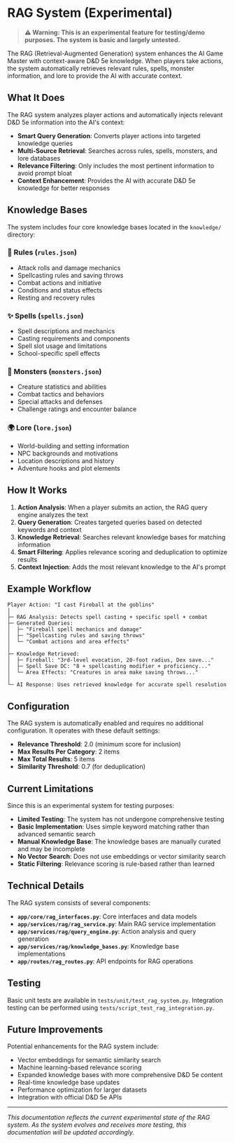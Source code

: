 # RAG System (Experimental)

> **⚠️ Warning: This is an experimental feature for testing/demo purposes. The system is basic and largely untested.**

The RAG (Retrieval-Augmented Generation) system enhances the AI Game Master with context-aware D&D 5e knowledge. When players take actions, the system automatically retrieves relevant rules, spells, monster information, and lore to provide the AI with accurate context.

## What It Does

The RAG system analyzes player actions and automatically injects relevant D&D 5e information into the AI's context:

- **Smart Query Generation**: Converts player actions into targeted knowledge queries
- **Multi-Source Retrieval**: Searches across rules, spells, monsters, and lore databases
- **Relevance Filtering**: Only includes the most pertinent information to avoid prompt bloat
- **Context Enhancement**: Provides the AI with accurate D&D 5e knowledge for better responses

## Knowledge Bases

The system includes four core knowledge bases located in the `knowledge/` directory:

### 📖 Rules (`rules.json`)
- Attack rolls and damage mechanics
- Spellcasting rules and saving throws
- Combat actions and initiative
- Conditions and status effects
- Resting and recovery rules

### ✨ Spells (`spells.json`)
- Spell descriptions and mechanics
- Casting requirements and components
- Spell slot usage and limitations
- School-specific spell effects

### 👹 Monsters (`monsters.json`)
- Creature statistics and abilities
- Combat tactics and behaviors
- Special attacks and defenses
- Challenge ratings and encounter balance

### 🌍 Lore (`lore.json`)
- World-building and setting information
- NPC backgrounds and motivations
- Location descriptions and history
- Adventure hooks and plot elements

## How It Works

1. **Action Analysis**: When a player submits an action, the RAG query engine analyzes the text
2. **Query Generation**: Creates targeted queries based on detected keywords and context
3. **Knowledge Retrieval**: Searches relevant knowledge bases for matching information
4. **Smart Filtering**: Applies relevance scoring and deduplication to optimize results
5. **Context Injection**: Adds the most relevant knowledge to the AI's prompt

## Example Workflow

```
Player Action: "I cast Fireball at the goblins"
│
├─ RAG Analysis: Detects spell casting + specific spell + combat
├─ Generated Queries: 
│  ├─ "Fireball spell mechanics and damage"
│  ├─ "Spellcasting rules and saving throws"
│  └─ "Combat actions and area effects"
│
├─ Knowledge Retrieved:
│  ├─ Fireball: "3rd-level evocation, 20-foot radius, Dex save..."
│  ├─ Spell Save DC: "8 + spellcasting modifier + proficiency..."
│  └─ Area Effects: "Creatures in area make saving throws..."
│
└─ AI Response: Uses retrieved knowledge for accurate spell resolution
```

## Configuration

The RAG system is automatically enabled and requires no additional configuration. It operates with these default settings:

- **Relevance Threshold**: 2.0 (minimum score for inclusion)
- **Max Results Per Category**: 2 items
- **Max Total Results**: 5 items
- **Similarity Threshold**: 0.7 (for deduplication)

## Current Limitations

Since this is an experimental system for testing purposes:

- **Limited Testing**: The system has not undergone comprehensive testing
- **Basic Implementation**: Uses simple keyword matching rather than advanced semantic search
- **Manual Knowledge Base**: The knowledge bases are manually curated and may be incomplete
- **No Vector Search**: Does not use embeddings or vector similarity search
- **Static Filtering**: Relevance scoring is rule-based rather than learned

## Technical Details

The RAG system consists of several components:

- **`app/core/rag_interfaces.py`**: Core interfaces and data models
- **`app/services/rag/rag_service.py`**: Main RAG service implementation
- **`app/services/rag/query_engine.py`**: Action analysis and query generation
- **`app/services/rag/knowledge_bases.py`**: Knowledge base implementations
- **`app/routes/rag_routes.py`**: API endpoints for RAG operations

## Testing

Basic unit tests are available in `tests/unit/test_rag_system.py`. Integration testing can be performed using `tests/script_test_rag_integration.py`.

## Future Improvements

Potential enhancements for the RAG system include:

- Vector embeddings for semantic similarity search
- Machine learning-based relevance scoring
- Expanded knowledge bases with more comprehensive D&D 5e content
- Real-time knowledge base updates
- Performance optimization for larger datasets
- Integration with official D&D 5e APIs

---

*This documentation reflects the current experimental state of the RAG system. As the system evolves and receives more testing, this documentation will be updated accordingly.*

